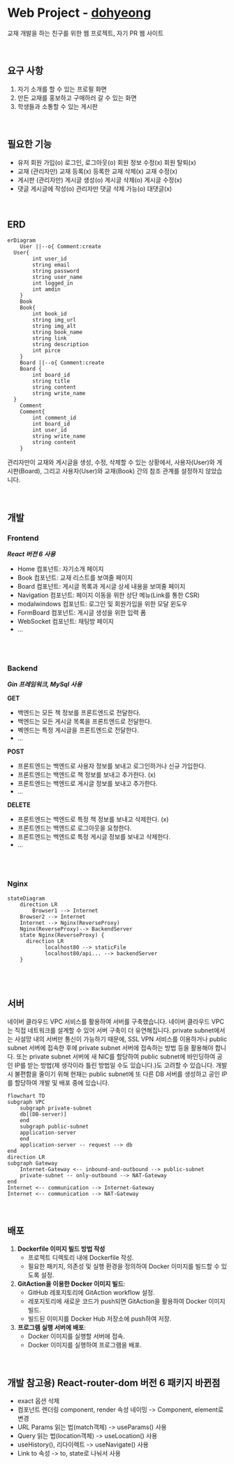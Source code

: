 # Web Project - [dohyeong](http://175.45.205.116/)

교재 개발을 하는 친구를 위한 웹 프로젝트, 자기 PR 웹 사이트

<br>

## 요구 사항

1. 자기 소개를 할 수 있는 프로필 화면
2. 만든 교재를 홍보하고 구매하러 갈 수 있는 화면
3. 학생들과 소통할 수 있는 게시판

<br>

## 필요한 기능

- 유저
  회원 가입(o)
  로그인, 로그아웃(o)
  회원 정보 수정(x)
  회원 탈퇴(x)
- 교재
  (관리자만)
  교재 등록(x)
  등록한 교재 삭제(x)
  교재 수정(x)
- 게시판
  (관리자만)
  게시글 생성(o)
  게시글 삭제(o)
  게시글 수정(x)
- 댓글
  게시글에 작성(o)
  관리자만 댓글 삭제 가능(o)
  대댓글(x)

<br>

## ERD

```mermaid
erDiagram
	User ||--o{ Comment:create
  User{
		int user_id
		string email
		string password
		string user_name
		int logged_in
		int amdin
	}
	Book
	Book{
		int book_id
		string img_url
		string img_alt
		string book_name
		string link
		string description
		int pirce
	}
	Board ||--o{ Comment:create
	Board {
		int board_id
		string title
		string content
		string write_name
  }
	Comment
	Comment{
		int comment_id
		int board_id
		int user_id
		string write_name
		string content
	}

```

관리자만이 교재와 게시글을 생성, 수정, 삭제할 수 있는 상황에서, 사용자(User)와 게시판(Board), 그리고 사용자(User)와 교재(Book) 간의 참조 관계를 설정하지 않았습니다.

<br>

## 개발

### Frontend

**_React 버전 6 사용_**

- Home 컴포넌트: 자기소개 페이지
- Book 컴포넌트: 교재 리스트를 보여줄 페이지
- Board 컴포넌트: 게시글 목록과 게시글 상세 내용을 보여줄 페이지
- Navigation 컴포넌트: 페이지 이동을 위한 상단 메뉴(Link를 통한 CSR)
- modalwindows 컴포넌트: 로그인 및 회원가입을 위한 모달 윈도우
- FormBoard 컴포넌트: 게시글 생성을 위한 입력 폼
- WebSocket 컴포넌트: 채팅방 페이지
- …

<br>
<br>

### Backend

**_Gin 프레임워크, MySql 사용_**

**GET**

- 백엔드는 모든 책 정보를 프론트엔드로 전달한다.
- 백엔드는 모든 게시글 목록을 프론트엔드로 전달한다.
- 벡엔드는 특정 게시글을 프론트엔드로 전달한다.
- …

**POST**

- 프론트엔드는 백엔드로 사용자 정보를 보내고 로그인하거나 신규 가입한다.
- 프론트엔드는 백엔드로 책 정보를 보내고 추가한다. (x)
- 프론트엔드는 백엔드로 게시글 정보를 보내고 추가한다.
- …

**DELETE**

- 프론트엔드는 백엔드로 특정 책 정보를 보내고 삭제한다. (x)
- 프론트엔드는 백엔드로 로그아웃을 요청한다.
- 프론트엔드는 백엔드로 특정 게시글 정보를 보내고 삭제한다.
- …

<br>
<br>

### Nginx

```mermaid
stateDiagram
    direction LR
		Browser1 --> Internet
    Browser2 --> Internet
    Internet --> Nginx(ReverseProxy)
    Nginx(ReverseProxy)--> BackendServer
    state Nginx(ReverseProxy) {
      direction LR
			localhost80 --> staticFile
			localhost80/api... --> backendServer
    }

```

<br>
<br>

## 서버

네이버 클라우드 VPC 서비스를 활용하여 서버를 구축했습니다. 네이버 클라우드 VPC는 직접 네트워크를 설계할 수 있어 서버 구축이 더 유연해집니다. private subnet에서는 사설망 내의 서버만 통신이 가능하기 때문에, SSL VPN 서비스를 이용하거나 public subnet 서버에 접속한 후에 private subnet 서버에 접속하는 방법 등을 활용해야 합니다. 또는 private subnet 서버에 새 NIC를 할당하여 public subnet에 바인딩하여 공인 IP를 받는 방법(제 생각이라 틀린 방법일 수도 있습니다.)도 고려할 수 있습니다. 개발 시 불편함을 줄이기 위해 현재는 public subnet에 또 다른 DB 서버를 생성하고 공인 IP를 할당하여 개발 및 배포 중에 있습니다.

```mermaid
flowchart TD
subgraph VPC
	subgraph private-subnet
	db[(DB-server)]
	end
	subgraph public-subnet
	application-server
	end
	application-server -- request --> db
end
direction LR
subgraph Gateway
	Internet-Gateway <-- inbound-and-outbound --> public-subnet
	private-subnet -- only-outbound --> NAT-Gateway
end
Internet <-- communication --> Internet-Gateway
Internet <-- communication --> NAT-Gateway

```

<br>

## 배포

1. **Dockerfile 이미지 빌드 방법 작성**
   - 프로젝트 디렉토리 내에 Dockerfile 작성.
   - 필요한 패키지, 의존성 및 실행 환경을 정의하여 Docker 이미지를 빌드할 수 있도록 설정.
2. **GitAction을 이용한 Docker 이미지 빌드**:
   - GitHub 레포지토리에 GitAction workflow 설정.
   - 레포지토리에 새로운 코드가 push되면 GitAction을 활용하여 Docker 이미지 빌드.
   - 빌드된 이미지를 Docker Hub 저장소에 push하여 저장.
3. **프로그램 실행 서버에 배포**:
   - Docker 이미지를 실행할 서버에 접속.
   - Docker 이미지를 실행하여 프로그램을 배포.

<br>

## 개발 참고용) R**eact-router-dom 버전 6 패키지 바뀐점**

- exact 옵션 삭제
- 컴포넌트 렌더링 component, render 속성 네이밍 -> Component, element로 변경
- URL Params 읽는 법(match객체) -> useParams() 사용
- Query 읽는 법(location객체) -> useLocation() 사용
- useHistory(), 리다이렉트 -> useNavigate() 사용
- Link to 속성 -> to, state로 나눠서 사용
